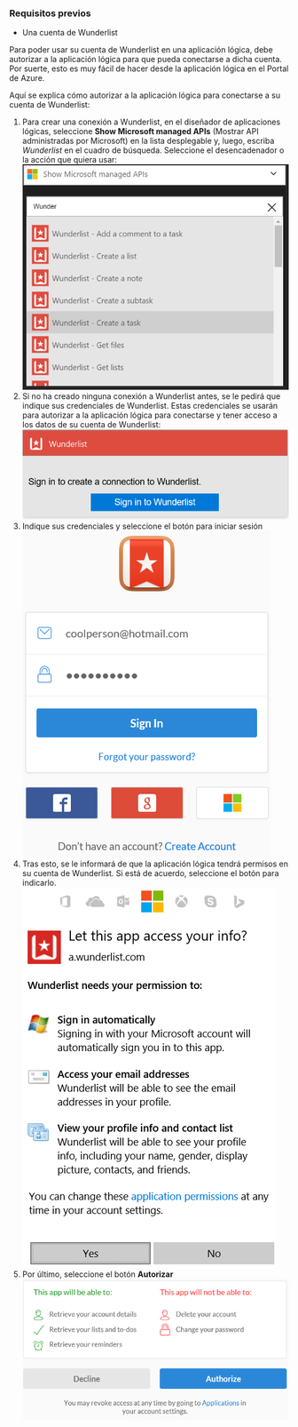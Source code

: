 ### Requisitos previos
- Una cuenta de Wunderlist  

Para poder usar su cuenta de Wunderlist en una aplicación lógica, debe autorizar a la aplicación lógica para que pueda conectarse a dicha cuenta. Por suerte, esto es muy fácil de hacer desde la aplicación lógica en el Portal de Azure.

Aquí se explica cómo autorizar a la aplicación lógica para conectarse a su cuenta de Wunderlist:


1. Para crear una conexión a Wunderlist, en el diseñador de aplicaciones lógicas, seleccione **Show Microsoft managed APIs** (Mostrar API administradas por Microsoft) en la lista desplegable y, luego, escriba *Wunderlist* en el cuadro de búsqueda. Seleccione el desencadenador o la acción que quiera usar: ![](./media/connectors-create-api-wunderlist/wunderlist-0.png)
2. Si no ha creado ninguna conexión a Wunderlist antes, se le pedirá que indique sus credenciales de Wunderlist. Estas credenciales se usarán para autorizar a la aplicación lógica para conectarse y tener acceso a los datos de su cuenta de Wunderlist: ![](./media/connectors-create-api-wunderlist/wunderlist-1.png)  
2. Indique sus credenciales y seleccione el botón para iniciar sesión ![](./media/connectors-create-api-wunderlist/wunderlist-2.png)  
3. Tras esto, se le informará de que la aplicación lógica tendrá permisos en su cuenta de Wunderlist. Si está de acuerdo, seleccione el botón para indicarlo. ![](./media/connectors-create-api-wunderlist/wunderlist-4.png)  
4. Por último, seleccione el botón **Autorizar** ![](./media/connectors-create-api-wunderlist/wunderlist-5.png)  





